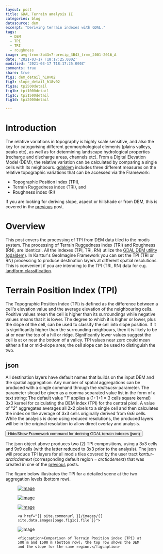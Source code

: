```yaml
---
layout: post
title: GDAL Terrain analysis II
categories: blog
datasource: dem
excerpt: "Deriving terrain indexes with GDAL."
tags:
  - DEM
  - TPI
  - TRI
  - roughness
image: avg-trmm-3b43v7-precip_3B43_trmm_2001-2016_A
date: '2021-03-17 T18:17:25.000Z'
modified: '2021-03-17 T18:17:25.000Z'
comments: true
share: true
fig1: dem_detail_h18v02
fig3: slope_detail_h18v02
fig1a: tpi500detail
fig1b: tpi1000detail
fig1c: tpi1500detail
fig1d: tpi2000detail

---
```

<script src="https://karttur.github.io/common/assets/js/karttur/togglediv.js"></script>

# Introduction

The relative variations in topography is highly scale sensitive, and also the key for categorising different geomorphological elements (plains valleys, peaks etc), as well as for determining landscape hydrological properties (recharge and discharge areas, channels etc). From a Digital Elevation Model (DEM), the relative variation can be calculated by comparing a single cells with its neighbours. [gdaldem](https://gdal.org/programs/gdaldem.html) includes three different measures on the relative topographic variations that can be accessed via the Framework:

- Topographic Position Index (TPI),
- Terrain Ruggedness index (TRI), and
- Roughness index (RI)

If you are looking for deriving slope, aspect or hillshade or from DEM, this is covered in the [previous](../blog-ArcticDemSlopeAspect/) post.

# Overview

This post covers the processing of TPI from DEM data tiled to the modis system. The processing of Terrain Ruggedness index (TRI) and Roughness (RN), are identical. All the indexes (TPI, TRI, RN) utilize the [GDAL DEM utility (gdaldem)](https://www.gdal.org/gdaldem.html). In Karttur's GeoImagine Framework you can set the TPI (TRI or RN) processing to produce destination layers at different spatial resolutions. This is convenient if you are intending to the TPI (TRI, RN) data for e.g. [landform classification](../blog-ArcticDEMLandform/).

# Terrain Position Index (TPI)

The Topographic Position Index (TPI) is defined as the difference between a cell's elevation value and the average elevation of the neighbouring cells.
Positive values mean the cell is higher than its surroundings while negative values means that it is lower. The degree to which it is higher or lower, plus the slope of the cell, can be used to classify the cell
into slope position. If it is significantly higher
than the surrounding neighbours, then it is likely
to be at or near the top of a hill or ridge.  Significantly lower values suggest the cell is at or near the bottom of a valley.  TPI values near zero could
mean either a flat or mid-slope area; the
cell slope can be used to distinguish the two.

## json

All destination layers have default names that builds on the input DEM and the spatial aggregation. Any number of spatial aggregations can be produced with a single command through the _radisucsv_ parameter. The parameter shoud be given as a comma separated value list in the form of a text string: The default value "_1_" applies a (1+1+1 = 3 cells square kernel) 3x3 kernel for calculating the DEM index (TPI) for the central pixel. A value of "_2_" aggregates averages all 2x2 pixels to a single cell and then calculates the index on the average of 3x3 cells originally derived from 6x6 cells. While the analysis is done using reduced resolutions, the produced layers will be in the original resolution to allow direct overlay and analysis.

<button id= "toggleaspect" onclick="hiddencode('codediv')">Hide/Show Framework command for derining GDAL terrain indexes (json)</button>
<div id="codediv" style="display:none">
{% capture text-capture %}
{% raw %}
```
"userproject": {
	"userid": "karttur",
	"projectid": "karttur-arcticdemext",
	"tractid": "karttur-arcticdemext",
	"siteid": "*",
	"plotid": "*",
	"system": "modis"
},
"period": {
	"timestep": "static"
},
"process": [
	{
		"processid": "GdalDemTiles",
		"version": "1.3",
		"overwrite": false,
		"parameters": {
			"mode": "TPI",
			"mosaic": true,
			"radiuscsv" : "1,3"
		},
		"srcpath": {
			"volume": "Ancillary",
			"hdr": "tif"
		},
		"dstpath": {
			"volume": "Ancillary",
			"hdr": "tif"
		},
		"srccomp": [
		"dem500": {
			"source": "NGA-NSF",
			"product": "arcticdem",
			"content": "dem",
			"layerid": "dem500",
			"prefix": "dem500",
			"suffix": "v30"
			}
		],
		"dstcopy": [
			{
				"dem500": {
					"layerid": "auto",
					"prefix": "auto",
					"suffix": "auto",
					"dataunit": "auto"
				}
			}
		]
	}
]
}
```
{% endraw %}
{% endcapture %}
{% include widgets/toggle-code.html  toggle-text=text-capture  %}
</div>

The json object above produces two (2) TPI compositions, using a 3x3 cells and 9x9 cells (with the latter reduced to 3x3 prior to the analysis). The json will produce TPI layers for all modis tiles covered by the user tract _karttur-arcticdemext_ (corresponding default region = _arcticdemext_) that was created in one of the [previous](../blog-ArcticDem/) posts.

The figure below illustrates the TPI for a detailed scene at the two aggregation levels (bottom row).

<figure class="half">

<a href="{{ site.commonurl }}/images/{{ site.data.images[page.fig1].file }}"><img src="{{ site.commonurl }}/images/{{ site.data.images[page.fig1].file }}" alt="image"></a>

<a href="{{ site.commonurl }}/images/{{ site.data.images[page.fig3].file }}">
<img src="{{ site.commonurl }}/images/{{ site.data.images[page.fig3].file }}" alt="image"></a>

  <a href="../../images/{{ site.data.images[page.fig1a].file }}"><img src="{{ site.commonurl }}/images/{{ site.data.images[page.fig1a].file }}" alt="image"></a>

	<a href="{{ site.commonurl }}/images/{{ site.data.images[page.fig1c].file }}">
  <img src="{{ site.commonurl }}/images/{{ site.data.images[page.fig1c].file }}" alt="image"></a>

	<figcaption>Comparison of Terrain Position index (TPI) at  500 m and 1500 m (bottom row); the top row shows the DEM and the slope for the same region.</figcaption>
</figure>
